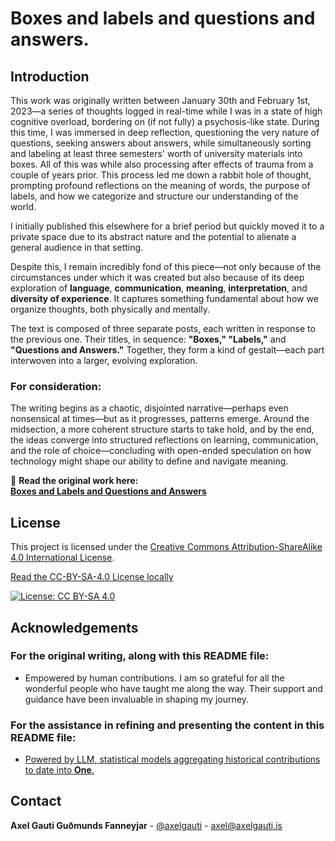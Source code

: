 # Boxes and labels and questions and answers.

## Introduction

This work was originally written between January 30th and February 1st, 2023—a series of thoughts logged in real-time while I was in a state of high cognitive overload, bordering on (if not fully) a psychosis-like state. During this time, I was immersed in deep reflection, questioning the very nature of questions, seeking answers about answers, while simultaneously sorting and labeling at least three semesters' worth of university materials into boxes. All of this was while also processing after effects of trauma from a couple of years prior. This process led me down a rabbit hole of thought, prompting profound reflections on the meaning of words, the purpose of labels, and how we categorize and structure our understanding of the world.

I initially published this elsewhere for a brief period but quickly moved it to a private space due to its abstract nature and the potential to alienate a general audience in that setting.

Despite this, I remain incredibly fond of this piece—not only because of the circumstances under which it was created but also because of its deep exploration of **language**, **communication**, **meaning**, **interpretation**, and **diversity of experience**. It captures something fundamental about how we organize thoughts, both physically and mentally.

The text is composed of three separate posts, each written in response to the previous one. Their titles, in sequence: **"Boxes," "Labels,"** and **"Questions and Answers."** Together, they form a kind of gestalt—each part interwoven into a larger, evolving exploration.

### **For consideration:**

The writing begins as a chaotic, disjointed narrative—perhaps even nonsensical at times—but as it progresses, patterns emerge. Around the midsection, a more coherent structure starts to take hold, and by the end, the ideas converge into structured reflections on learning, communication, and the role of choice—concluding with open-ended speculation on how technology might shape our ability to define and navigate meaning.

📖 **Read the original work here:**  
[**Boxes and Labels and Questions and Answers**](Boxes%20and%20labels%20and%20questions%20and%20answers.md)


## License

This project is licensed under the [Creative Commons Attribution-ShareAlike 4.0 International License](https://creativecommons.org/licenses/by-sa/4.0/).

[Read the CC-BY-SA-4.0 License locally](LICENSE-CC-BY-SA-4.0)

[![License: CC BY-SA 4.0](https://i.creativecommons.org/l/by-sa/4.0/88x31.png)](https://creativecommons.org/licenses/by-sa/4.0/)

## Acknowledgements

### For the original writing, along with this README file:

- Empowered by human contributions. I am so grateful for all the wonderful people who have taught me along the way. Their support and guidance have been invaluable in shaping my journey.

### For the assistance in refining and presenting the content in this README file:

- [Powered by LLM, statistical models aggregating historical contributions to date into **One**.](https://chatgpt.com/share/67b03058-1810-8012-962c-b6546533d65a)

## Contact

**Axel Gauti Guðmunds Fanneyjar** - [@axelgauti](https://x.com/axelgauti) - axel@axelgauti.is
